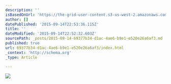 ```yaml
---
description: ''
isBasedOnUrl: 'https://the-grid-user-content.s3-us-west-2.amazonaws.com/dfb29620-19c9-4211-bdb0-b45d8f8011b6.jpg'
author: []
datePublished: '2015-09-14T22:53:36.115Z'
title: ''
dateModified: '2015-09-14T22:52:32.603Z'
sourcePath: _posts/2015-09-14-69377b34-d1ac-4ae6-b9e1-e520e26a6af3.md
published: true
url: 69377b34-d1ac-4ae6-b9e1-e520e26a6af3/index.html
_context: 'http://schema.org'
_type: Article

---
```

![](https://the-grid-user-content.s3-us-west-2.amazonaws.com/dfb29620-19c9-4211-bdb0-b45d8f8011b6.jpg)